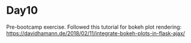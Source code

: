 # Day10
Pre-bootcamp exercise. 
Followed this tutorial for bokeh plot rendering: https://davidhamann.de/2018/02/11/integrate-bokeh-plots-in-flask-ajax/
